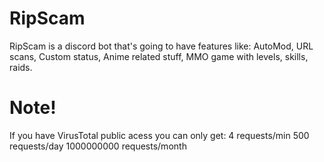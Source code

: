 # RipScam
RipScam is a discord bot that's going to have features like: AutoMod, URL scans, Custom status, Anime related stuff, MMO game with levels, skills, raids.
# Note!
If you have VirusTotal public acess you can only get:
4 requests/min
500 requests/day
1000000000 requests/month
